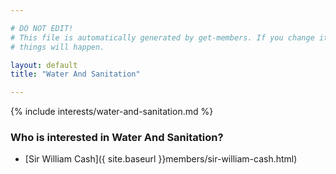 ```yaml
---

# DO NOT EDIT!
# This file is automatically generated by get-members. If you change it, bad
# things will happen.

layout: default
title: "Water And Sanitation"

---
```


{% include interests/water-and-sanitation.md %}

### Who is interested in Water And Sanitation?


* [Sir William Cash]({ site.baseurl }}members/sir-william-cash.html)
